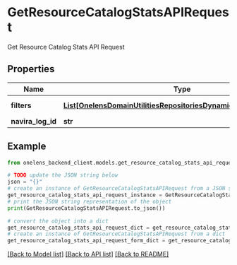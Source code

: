 # GetResourceCatalogStatsAPIRequest

Get Resource Catalog Stats API Request

## Properties

Name | Type | Description | Notes
------------ | ------------- | ------------- | -------------
**filters** | [**List[OnelensDomainUtilitiesRepositoriesDynamicFiltersFilterCriteria]**](OnelensDomainUtilitiesRepositoriesDynamicFiltersFilterCriteria.md) | Filters to be applied | 
**navira_log_id** | **str** |  | [optional] 

## Example

```python
from onelens_backend_client.models.get_resource_catalog_stats_api_request import GetResourceCatalogStatsAPIRequest

# TODO update the JSON string below
json = "{}"
# create an instance of GetResourceCatalogStatsAPIRequest from a JSON string
get_resource_catalog_stats_api_request_instance = GetResourceCatalogStatsAPIRequest.from_json(json)
# print the JSON string representation of the object
print(GetResourceCatalogStatsAPIRequest.to_json())

# convert the object into a dict
get_resource_catalog_stats_api_request_dict = get_resource_catalog_stats_api_request_instance.to_dict()
# create an instance of GetResourceCatalogStatsAPIRequest from a dict
get_resource_catalog_stats_api_request_form_dict = get_resource_catalog_stats_api_request.from_dict(get_resource_catalog_stats_api_request_dict)
```
[[Back to Model list]](../README.md#documentation-for-models) [[Back to API list]](../README.md#documentation-for-api-endpoints) [[Back to README]](../README.md)


